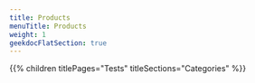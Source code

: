 ```yaml
---
title: Products
menuTitle: Products
weight: 1 
geekdocFlatSection: true
---
```


{{% children titlePages="Tests" titleSections="Categories" %}}
